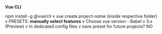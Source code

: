 **Vue CLI**

npm install -g @vue/cli
        v
vue create *project-name* (inside respective folder)
        v
PRESETS: **manually select features**
        v
Choose vue version - Babel
        v
3.x (Preview)
        v
In dedicated config files
        v
save preset for future projects? NO